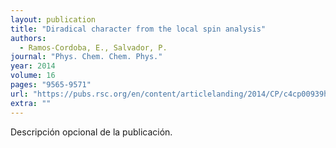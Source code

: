 ```yaml
---
layout: publication
title: "Diradical character from the local spin analysis"
authors:
  - Ramos-Cordoba, E., Salvador, P.
journal: "Phys. Chem. Chem. Phys."
year: 2014
volume: 16
pages: "9565-9571"
url: "https://pubs.rsc.org/en/content/articlelanding/2014/CP/c4cp00939h#!divAbstract"
extra: ""
---
```


Descripción opcional de la publicación.
